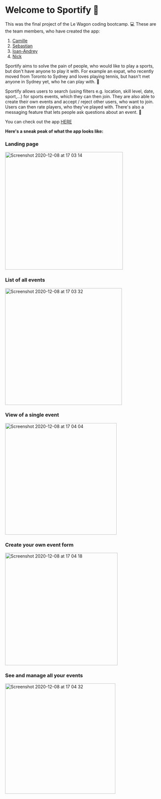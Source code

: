 # Welcome to Sportify 👋

This was the final project of the Le Wagon coding bootcamp. 💻
These are the team members, who have created the app:

1. [Camille](https://github.com/camille-celine)
2. [Sebastian](https://github.com/Sebastianbrd)
3. [Ioan-Andrey](https://github.com/Ioan93Andrei)
4. [Nick](https://github.com/nkhape)


Sportify aims to solve the pain of people, who would like to play a sports, but don't have anyone to play it with. For example an expat, who recently moved from Toronto to Sydney and loves playing tennis, but hasn't met anyone in Sydney yet, who he can play with. 🥎

Sportify allows users to search (using filters e.g. location, skill level, date, sport,...) for sports events, which they can then join. They are also able to create their own events and accept / reject other users, who want to join. Users can then rate players, who they've played with. There's also a messaging feature that lets people ask questions about an event. 🙌

You can check out the app [HERE](https://sportify490-project.herokuapp.com/)

**Here's a sneak peak of what the app looks like:**


### Landing page
<img width="382" alt="Screenshot 2020-12-08 at 17 03 14" src="https://user-images.githubusercontent.com/37460248/101508623-31d78a00-3978-11eb-99cb-00bb96703a76.png">

### List of all events
<img width="379" alt="Screenshot 2020-12-08 at 17 03 32" src="https://user-images.githubusercontent.com/37460248/101508632-33a14d80-3978-11eb-8807-5bc8c18b46b1.png">

### View of a single event
<img width="362" alt="Screenshot 2020-12-08 at 17 04 04" src="https://user-images.githubusercontent.com/37460248/101508678-40be3c80-3978-11eb-9b85-a25b6bbfe645.png">

### Create your own event form
<img width="365" alt="Screenshot 2020-12-08 at 17 04 18" src="https://user-images.githubusercontent.com/37460248/101508732-559ad000-3978-11eb-99f5-cb1d81da26f4.png">

### See and manage all your events
<img width="358" alt="Screenshot 2020-12-08 at 17 04 32" src="https://user-images.githubusercontent.com/37460248/101508756-5b90b100-3978-11eb-9dc2-4e45f0fd63ce.png">


